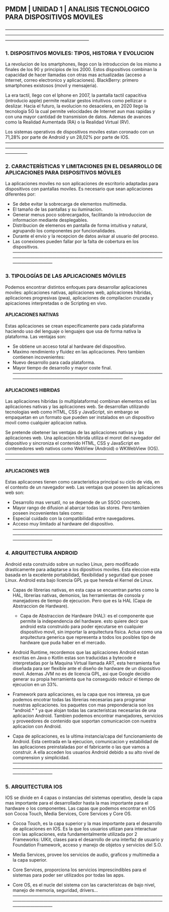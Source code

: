 ##  PMDM | UNIDAD 1 | ANALISIS TECNOLOGICO PARA DISPOSITIVOS MOVILES
———————————————————————————————————————————————————————————————————————————————————————————
###   1. DISPOSITIVOS MOVILES: TIPOS, HISTORIA Y EVOLUCION
La revolucion de los smartphones, llego con la introduccion de los mismo a finales de los 90 y principios de los 2000. Estos dispositivos combinan la capacidad de hacer llamadas con otras mas actualizadas (acceso a Internet, correo electronico y aplicaciones). BlackBerry: primero smartphones existosos (movil y mensajeria).

La era tactil, llego con el Iphone en 2007, la pantalla tactil capacitiva (introducio apple) permite realizar gestos intuitivos como pellizcar o deslizar.
Hacia el futuro, la evolucion no desacelera, en 2020 llego la tecnologia 5G la cual permite velocidades de Internet aun mas rapidas y con una mayor cantidad de transmision de datos. Ademas de avances como la Realidad Aumentada (RA) o la Realidad Virtual (RV).

Los sistemas operativos de dispositivos moviles estan coronado con un 71,28% por parte de Android y un 28,02% por parte de IOS.
—————————————————————————————————————————————————————————————————————————————
###   2. CARACTERÍSTICAS Y LIMITACIONES EN EL DESARROLLO DE APLICACIONES PARA DISPOSITIVOS MÓVILES
La aplicaciones moviles no son aplicaciones de escritorio adaptadas para dispositivos con pantallas moviles. Es necesario que sean aplicaciones diferentes por:
- Se debe evitar la sobrecarga de elementos multimedia.
- El tamaño de las pantallas y su iluminacion.
- Generar menus poco sobrecargados, facilitando la introduccion de informacion mediante desplegables.
- Distribucion de elemenos en pantalla de forma intuitiva y natural, agrupando los componentes por funcionalidades.
- Durante el envio y la recepcion de datos avisar al usuario del proceso.
- Las conexiones pueden fallar por la falta de cobertura en los dispositivos.
—————————————————————————————————————————————————————————————————————————————
###   3. TIPOLOGÍAS DE LAS APLICACIONES MÓVILES
Podemos encontrar distintos enfoques para desarrollar aplicaciones moviles: aplicaciones nativas, aplicaciones web, aplicaciones hibridas, aplicaciones progresivas (pwa), aplicaciones de compilacion cruzada y apicaciones interpretadas o de Scripting en vivo.
####    APLICACIONES NATIVAS
Estas aplicaciones se crean especificamente para cada plataforma haciendo uso del lenguaje o lenguajes que usa de forma nativa la plataforma. Las ventajas son:
- Se obtiene un acceso total al hardware del dispositivo.
- Maximo rendimiento y fluidez en las aplicaciones.
Pero tambien contienen incovenientes:
- Nuevo desarrollo para cada plataforma.
- Mayor tiempo de desarrollo y mayor coste final.
———————————————————————————————————————————————————————————
####    APLICACIONES HIBRIDAS
Las aplicaciones hibridas (o multiplataforma) combinan elementos ed las aplicaciones nativas y las aplicaciones web. Se desarrollan utilizando tecnologias web como HTML, CSS y JavaScript, sin embargo se empaquetan en un formato que pueden ser instalados en un dispositivo movil como cualquier aplicacion nativa.

Se pretende obetener las ventajas de las aplicaciones nativas y las aplicaciones web. Una aplicacion hibrida utiliza el morot del navegador del dispositivo y sincroniza el contenido HTML, CSS y JavaScript en contenedores web nativos como WebView (Android) o WKWebView (IOS).
———————————————————————————————————————————————————————————
####    APLICACIONES WEB
Estas aplicacones tienen como caracteristica principal su ciclo de vida, en el contexto de un navegador web. Las ventajas que poseen las aplicaciones web son:
- Desarrollo mas versatil, no se depende de un SSOO concreto.
- Mayor rango de difusion al abarcar todas las stores.
Pero tambien poseen incovenientes tales como:
- Especial cuidado con la compatibilidad entre navegadores.
- Acceso muy limitado al hardware del dispositivo.
—————————————————————————————————————————————————————————————————————————————
###   4. ARQUITECTURA ANDROID
Android esta construido sobre un nucleo Linux, pero modificado drasticamente para adaptarse a los dipositivos moviles. Esta eleccion esta basada en la excelente portabilidad, flexibilidad y seguridad que posee Linux. Android esta bajo licencia GPL ya que hereda el Kernel de Linux.

- Capas de librerias nativas, en esta capa se encuentran partes como la HAL, librerias nativas, demonios, las herramientas de consola y manejadores de tiempo de ejecucion. Pero que es la HAL (Capa de Abstraccion de Hardware).
	- Capa de Abstraccion de Hardware (HAL): es el componente que permite la independencia del hardware. esto quiere decir que android esta construido para poder ejecutarse en cualquier dispositivo movil, sin importar la arquitectura fisica. Actua como una arquitectura generica que representa a todos los posibles tipo de hardware que puda haber en el mercado.

- Android Runtime, recordemos que las aplicaciones Android estan escritas en Java o Kotlin estas son traducidas a bytecode e interpretadas por la Maquina Virtual llamada ART, esta herramienta fue diseñada para ser flexible ante el diseño de hardware de un dispositivo movil. Ademas JVM no es de licencia GPL, asi que Google decidio generar su propia herramienta que ha conseguido reducir el tiempo de ejecucion en un 33%.

- Framework para aplicaciones, es la capa que nos interesa, ya que podemos encotrar todas las librerias necesarias para programar nuestras aplicaciones. los paquetes con mas preponderacia son los "android.* " ya que alojan todas las caracteristcas necesarias de una aplicacion Android. Tambien podemos encontrar manejadores, servicios y proveedores de contenido que soportan comunicacion con nuestra aplicacion con Android.

- Capa de aplicaciones, es la ultima instancia/capa del funcionamiento de Android. Esta centrada en la ejecucion, comunicacion y estabilidad de las aplicaciones preinstaladas por el fabricante o las que vamos a construir. A ella acceden los usuarios Android debido a su alto nivel de comprension y simplicidad.
—————————————————————————————————————————————————————————————————————————————
###   5. ARQUITECTURA IOS
IOS se divide en 4 capas o instancias del sistemas operativo, desde la capa mas importante para el desarrollador hasta la mas importante para el hardware o los componentes. Las capas que podemos encontrar en IOS son Cocoa Touch, Media Services, Core Services y Core OS.

- Cocoa Touch, es la capa superior y la mas importante para el desarrollo de aplicaciones en IOS. Es la que los usuarios utlizan para interactuar con las aplicaciones, esta fundamentalmente utilizada por 2 Frameworks: UIKit, clases para el desarrollo de una interfaz de usuario y Foundation Framework, acceso y manejo de objetos y servicios del S.O.

- Media Services, provee los servicios de audio, graficos y multimedia a la capa superior.
- Core Services, proporciona los servicios imprescindibles para el sistemas para poder ser utilizados por todas las apps.
- Core OS, es el nucle del sistema con las caracteristcas de bajo nivel, manejo de memoria, seguridad, drivers...
—————————————————————————————————————————————————————————————————————————————
